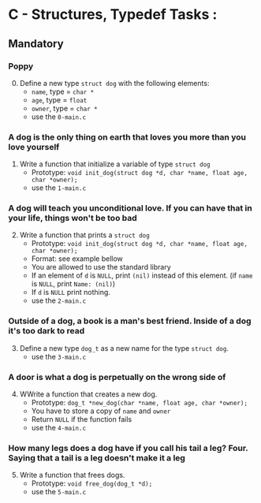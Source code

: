 # C - Structures, Typedef Tasks :

 
 


## Mandatory





### Poppy

0. Define a new type `struct dog` with the following elements:
    - `name`, type = `char *`
    - `age`, type = `float`
    - `owner`, type = `char *`
    - use the `0-main.c`


### A dog is the only thing on earth that loves you more than you love yourself

1. Write a function that initialize a variable of type `struct dog`
    - Prototype: `void init_dog(struct dog *d, char *name, float age, char *owner);`
    - use the `1-main.c`


### A dog will teach you unconditional love. If you can have that in your life, things won't be too bad

2. Write a function that prints a `struct dog`
    - Prototype: `void init_dog(struct dog *d, char *name, float age, char *owner);`
    - Format: see example bellow
    - You are allowed to use the standard library
    - If an element of `d` is `NULL`, print `(nil)` instead of this element. (if `name` is `NULL`, print `Name: (nil)`)
    - If `d` is `NULL` print nothing.
    - use the `2-main.c`


### Outside of a dog, a book is a man's best friend. Inside of a dog it's too dark to read

3. Define a new type `dog_t` as a new name for the type `struct dog`.
    - use the `3-main.c`


### A door is what a dog is perpetually on the wrong side of

4. WWrite a function that creates a new dog.
    - Prototype: `dog_t *new_dog(char *name, float age, char *owner);`
    - You have to store a copy of `name` and `owner`
    - Return `NULL` if the function fails
    - use the `4-main.c`


### How many legs does a dog have if you call his tail a leg? Four. Saying that a tail is a leg doesn't make it a leg

5. Write a function that frees dogs.
    - Prototype: `void free_dog(dog_t *d);`
    - use the `5-main.c`

